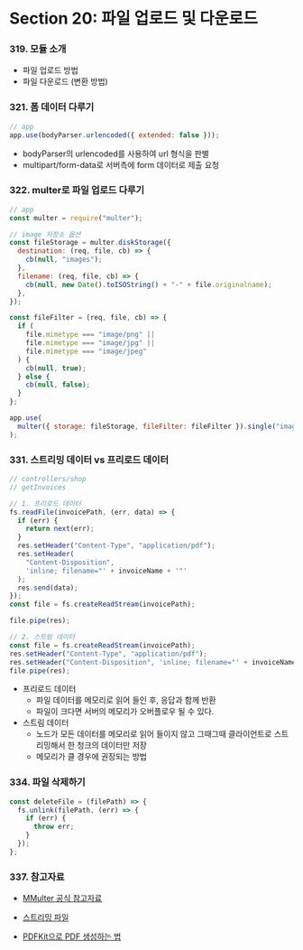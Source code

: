 # Section 20: 파일 업로드 및 다운로드

### 319. 모듈 소개

- 파일 업로드 방법
- 파일 다운로드 (변환 방법)

### 321. 폼 데이터 다루기

```js
// app
app.use(bodyParser.urlencoded({ extended: false }));
```

- bodyParser의 urlencoded를 사용하여 url 형식을 판별
- multipart/form-data로 서버측에 form 데이터로 제출 요청

### 322. multer로 파일 업로드 다루기

```js
// app
const multer = require("multer");

// image 저장소 옵션
const fileStorage = multer.diskStorage({
  destination: (req, file, cb) => {
    cb(null, "images");
  },
  filename: (req, file, cb) => {
    cb(null, new Date().toISOString() + "-" + file.originalname);
  },
});

const fileFilter = (req, file, cb) => {
  if (
    file.mimetype === "image/png" ||
    file.mimetype === "image/jpg" ||
    file.mimetype === "image/jpeg"
  ) {
    cb(null, true);
  } else {
    cb(null, false);
  }
};

app.use(
  multer({ storage: fileStorage, fileFilter: fileFilter }).single("image")
);
```

### 331. 스트리밍 데이터 vs 프리로드 데이터

```js
// controllers/shop
// getInvoices

// 1. 프리로드 데이터
fs.readFile(invoicePath, (err, data) => {
  if (err) {
    return next(err);
  }
  res.setHeader("Content-Type", "application/pdf");
  res.setHeader(
    "Content-Disposition",
    'inline; filename="' + invoiceName + '"'
  );
  res.send(data);
});
const file = fs.createReadStream(invoicePath);

file.pipe(res);

// 2. 스트림 데이터
const file = fs.createReadStream(invoicePath);
res.setHeader("Content-Type", "application/pdf");
res.setHeader("Content-Disposition", 'inline; filename="' + invoiceName + '"');
file.pipe(res);
```

- 프리로드 데이터
  - 파일 데이터를 메모리로 읽어 들인 후, 응답과 함께 반환
  - 파일이 크다면 서버의 메모리가 오버플로우 될 수 있다.
- 스트림 데이터
  - 노드가 모든 데이터를 메모리로 읽어 들이지 않고 그때그때 클라이언트로 스트리밍해서 한 청크의 데이터만 저장
  - 메모리가 클 경우에 권장되는 방법

### 334. 파일 삭제하기

```js
const deleteFile = (filePath) => {
  fs.unlink(filePath, (err) => {
    if (err) {
      throw err;
    }
  });
};
```

### 337. 참고자료

- [MMulter 공식 참고자료](https://github.com/expressjs/multer)

- [스트리밍 파일](https://medium.freecodecamp.org/node-js-streams-everything-you-need-to-know-c9141306be93)

- [PDFKit으로 PDF 생성하는 법](http://pdfkit.org/docs/getting_started.html)
